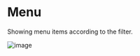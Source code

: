 # Menu

Showing menu items according to the filter.

![image](https://user-images.githubusercontent.com/90172285/152695202-59fb5909-a21e-4d46-ae60-ed5aadc4c894.png)
